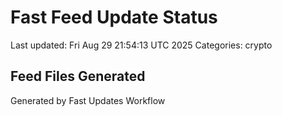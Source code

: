 # Fast Feed Update Status
Last updated: Fri Aug 29 21:54:13 UTC 2025
Categories: crypto

## Feed Files Generated

Generated by Fast Updates Workflow
